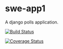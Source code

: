 # swe-app1
A django polls application.

[![Build Status](https://app.travis-ci.com/vanessasinam/swe-app1.svg?branch=main)](https://app.travis-ci.com/vanessasinam/swe-app1)

[![Coverage Status](https://coveralls.io/repos/github/vanessasinam/swe-app1/badge.svg?branch=main)](https://coveralls.io/github/vanessasinam/swe-app1?branch=main)
